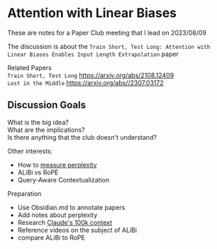 # Attention with Linear Biases
These are notes for a Paper Club meeting that I lead on 2023/08/09

The discussion is about the `Train Short, Test Long: Attention with Linear Biases Enables Input Length Extrapolation` paper

Related Papers  
	`Train Short, Test Long` https://arxiv.org/abs/2108.12409  
	`Lost in the Middle` https://arxiv.org/abs//2307.03172

## Discussion Goals
What is the big idea?  
What are the implications?  
Is there anything that the club doesn't understand?  

Other interests:
- How to [measure perplexity](https://www.youtube.com/watch?v=NURcDHhYe98&ab_channel=HuggingFace)
- ALiBi vs RoPE
- Query-Aware Contextualization

Preparation
- Use Obsidian.md to annotate papers
- Add notes about perplexity
- Research [Claude's 100k context](https://www.reddit.com/r/ChatGPTPro/comments/14zn6i1/had_claude_2_explain_the_100k_context_window_if/)
- Reference videos on the subject of ALiBi
- compare ALiBi to RoPE